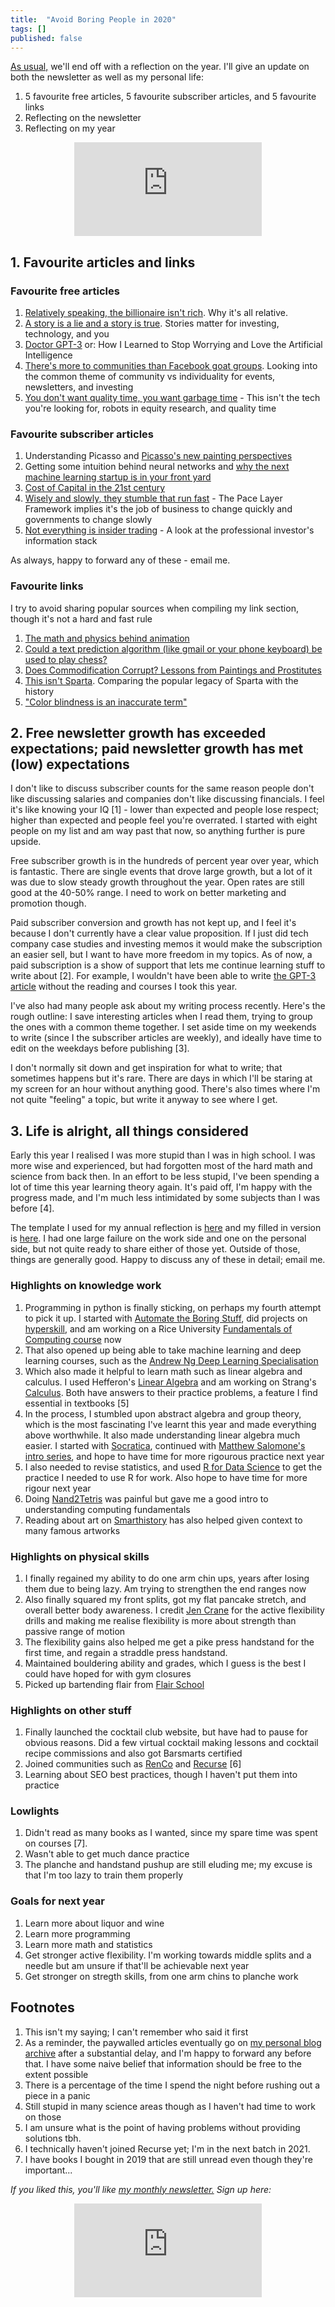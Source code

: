 ```yaml
---
title:  "Avoid Boring People in 2020"  
tags: []
published: false
---
```


[As usual,](https://avoidboringpeople.substack.com/p/avoid-boring-people-even-more-in "2019") we'll end off with a reflection on the year. I'll give an update on both the newsletter as well as my personal life:

1. 5 favourite free articles, 5 favourite subscriber articles, and 5 favourite links
2. Reflecting on the newsletter
3. Reflecting on my year

<style>
      .iframe-container {
        overflow: hidden;        
        padding-top: 50%; <!-- Calculated from the aspect ration of the content (in case of 16:9 it is 9/16= 0.5625) -->
        position: relative;
      }
      .iframe-container iframe { 
         border: 0;
         height: 100%; <!-- Finally, width and height are set to 100% so the iframe takes up 100% of the containers space. -->
         left: 0;
         position: absolute;
         top: 0;
         width: 100%;
         display: block;
         margin: 0 auto; <!-- center image -->
      }
      <!-- 4x3 Aspect Ratio -->
      .iframe-container-4x3 {
        padding-top: 75%;
      }
</style> 

<div class="iframe-container-4x3">
  <p align="center"><iframe src="https://avoidboringpeople.substack.com/embed" frameborder="0" scrolling="no"> </iframe></p>
</div>

## 1. Favourite articles and links

### Favourite free articles

1. [Relatively speaking, the billionaire isn't rich](https://avoidboringpeople.substack.com/p/relatively-speaking-the-billionaire "relative"). Why it's all relative.
2. [A story is a lie and a story is true](https://avoidboringpeople.substack.com/p/a-story-is-a-lie-and-a-story-is-true "story"). Stories matter for investing, technology, and you
3. [Doctor GPT-3](https://avoidboringpeople.substack.com/p/doctor-gpt-3 "gpt") or: How I Learned to Stop Worrying and Love the Artificial Intelligence
4. [There's more to communities than Facebook goat groups](https://avoidboringpeople.substack.com/p/theres-more-to-communities-than-facebook "fb"). Looking into the common theme of community vs individuality for events, newsletters, and investing
5. [You don't want quality time, you want garbage time](https://avoidboringpeople.substack.com/p/you-dont-want-quality-time-you-want "time") - This isn't the tech you're looking for, robots in equity research, and quality time

### Favourite subscriber articles

1. Understanding Picasso and [Picasso's new painting perspectives](https://avoidboringpeople.substack.com/p/picassos-new-painting-perspectives "picasso")
2. Getting some intuition behind neural networks and [why the next machine learning startup is in your front yard](https://avoidboringpeople.substack.com/p/the-next-machine-learning-startup "ml")
3. [Cost of Capital in the 21st century](https://avoidboringpeople.substack.com/p/cost-of-capital-in-the-21st-century "21")
4. [Wisely and slowly, they stumble that run fast](https://avoidboringpeople.substack.com/p/wisely-and-slow-they-stumble-that "wise") - The Pace Layer Framework implies it's the job of business to change quickly and governments to change slowly
5. [Not everything is insider trading](https://avoidboringpeople.substack.com/p/not-everything-is-insider-trading "insider") - A look at the professional investor's information stack

As always, happy to forward any of these - email me.

### Favourite links

I try to avoid sharing popular sources when compiling my link section, though it's not a hard and fast rule

1. [The math and physics behind animation](http://acko.net/blog/animate-your-way-to-glory/ "acko")
2. [Could a text prediction algorithm (like gmail or your phone keyboard) be used to play chess?](https://slatestarcodex.com/2020/01/06/a-very-unlikely-chess-game/ "ssc")
3. [Does Commodification Corrupt? Lessons from Paintings and Prostitutes](https://scholarship.shu.edu/cgi/viewcontent.cgi?article=1732&context=shlr "paint")
4. [This isn't Sparta](https://acoup.blog/2019/08/16/collections-this-isnt-sparta-part-i-spartan-school/ "sparta"). Comparing the popular legacy of Sparta with the history
5. ["Color blindness is an inaccurate term"](https://commandcenter.blogspot.com/2020/09/color-blindness-is-inaccurate-term.html "color")

## 2. Free newsletter growth has exceeded expectations; paid newsletter growth has met (low) expectations

I don't like to discuss subscriber counts for the same reason people don't like discussing salaries and companies don't like discussing financials. I feel it's like knowing your IQ \[1\] - lower than expected and people lose respect; higher than expected and people feel you're overrated. I started with eight people on my list and am way past that now, so anything further is pure upside.

Free subscriber growth is in the hundreds of percent year over year, which is fantastic. There are single events that drove large growth, but a lot of it was due to slow steady growth throughout the year. Open rates are still good at the 40-50% range. I need to work on better marketing and promotion though.

Paid subscriber conversion and growth has not kept up, and I feel it's because I don't currently have a clear value proposition. If I just did tech company case studies and investing memos it would make the subscription an easier sell, but I want to have more freedom in my topics. As of now, a paid subscription is a show of support that lets me continue learning stuff to write about \[2\]. For example, I wouldn't have been able to write [the GPT-3 article](https://avoidboringpeople.substack.com/p/doctor-gpt-3 "gpt") without the reading and courses I took this year. 

I've also had many people ask about my writing process recently. Here's the rough outline: I save interesting articles when I read them, trying to group the ones with a common theme together. I set aside time on my weekends to write (since I the subscriber articles are weekly), and ideally have time to edit on the weekdays before publishing \[3\].

I don't normally sit down and get inspiration for what to write; that sometimes happens but it's rare. There are days in which I'll be staring at my screen for an hour without anything good. There's also times where I'm not quite "feeling" a topic, but write it anyway to see where I get.

## 3. Life is alright, all things considered

Early this year I realised I was more stupid than I was in high school. I was more wise and experienced, but had forgotten most of the hard math and science from back then. In an effort to be less stupid, I've been spending a lot of time this year learning theory again. It's paid off, I'm happy with the progress made, and I'm much less intimidated by some subjects than I was before \[4\]. 

The template I used for my annual reflection is [here](https://docs.google.com/document/d/1ELDU8AVEbiuEjtuBWnTVT1vWdsup1-7mUWiPLafaFAE/edit?usp=sharing "template") and my filled in version is [here](https://docs.google.com/document/d/1aIHh8DitZEi7GrJHfWLW9F7cdZJRnIKjn5vHO__-9V0/edit?usp=sharing "abp"). I had one large failure on the work side and one on the personal side, but not quite ready to share either of those yet. Outside of those, things are generally good. Happy to discuss any of these in detail; email me.

### Highlights on knowledge work

1. Programming in python is finally sticking, on perhaps my fourth attempt to pick it up. I started with [Automate the Boring Stuff](https://automatetheboringstuff.com/ "ABS"), did projects on [hyperskill](https://hyperskill.org/curriculum "hyperskill"), and am working on a Rice University [Fundamentals of Computing course](https://www.coursera.org/specializations/computer-fundamentals "rice") now
2. That also opened up being able to take machine learning and deep learning courses, such as the [Andrew Ng Deep Learning Specialisation](https://www.coursera.org/specializations/deep-learning "DL")
3. Which also made it helpful to learn math such as linear algebra and calculus. I used Hefferon's [Linear Algebra](https://hefferon.net/linearalgebra/ "Hefferon") and am working on Strang's [Calculus](https://ocw.mit.edu/resources/res-18-001-calculus-online-textbook-spring-2005/textbook/ "Calc"). Both have answers to their practice problems, a feature I find essential in textbooks \[5\]
4. In the process, I stumbled upon abstract algebra and group theory, which is the most fascinating I've learnt this year and made everything above worthwhile. It also made understanding linear algebra much easier. I started with [Socratica](https://www.youtube.com/watch?v=IP7nW_hKB7I&list=PLi01XoE8jYoi3SgnnGorR_XOW3IcK-TP6 "Socratica"), continued with [Matthew Salomone's intro series](https://www.youtube.com/watch?v=vFNbtB6Y4v4 "matt"), and hope to have time for more rigourous practice next year 
5. I also needed to revise statistics, and used [R for Data Science](https://r4ds.had.co.nz/ "r") to get the practice I needed to use R for work. Also hope to have time for more rigour next year
6. Doing [Nand2Tetris](https://www.coursera.org/learn/build-a-computer "nand") was painful but gave me a good intro to understanding computing fundamentals
7. Reading about art on [Smarthistory](https://smarthistory.org/ "art") has also helped given context to many famous artworks

### Highlights on physical skills

1. I finally regained my ability to do one arm chin ups, years after losing them due to being lazy. Am trying to strengthen the end ranges now
2. Also finally squared my front splits, got my flat pancake stretch, and overall better body awareness. I credit [Jen Crane](https://www.instagram.com/cirque_physio/ "cirque") for the active flexibility drills and making me realise flexibility is more about strength than passive range of motion
3. The flexibility gains also helped me get a pike press handstand for the first time, and regain a straddle press handstand. 
4. Maintained bouldering ability and grades, which I guess is the best I could have hoped for with gym closures
5. Picked up bartending flair from [Flair School](https://www.youtube.com/watch?v=sJZSMlIRlhQ "flair")

### Highlights on other stuff

1. Finally launched the cocktail club website, but have had to pause for obvious reasons. Did a few virtual cocktail making lessons and cocktail recipe commissions and also got Barsmarts certified
2. Joined communities such as [RenCo](https://www.renaissancecollective.co/ "RenCo") and [Recurse](http://recurse.com/ "Recurse") \[6\]
3. Learning about SEO best practices, though I haven't put them into practice

### Lowlights

1. Didn't read as many books as I wanted, since my spare time was spent on courses \[7\]. 
2. Wasn't able to get much dance practice
3. The planche and handstand pushup are still eluding me; my excuse is that I'm too lazy to train them properly

### Goals for next year

1. Learn more about liquor and wine
2. Learn more programming
3. Learn more math and statistics 
4. Get stronger active flexibility. I'm working towards middle splits and a needle but am unsure if that'll be achievable next year 
5. Get stronger on stregth skills, from one arm chins to planche work

## Footnotes

1. This isn't my saying; I can't remember who said it first
2. As a reminder, the paywalled articles eventually go on [my personal blog archive](https://www.leonlinsx.com/ "leon") after a substantial delay, and I'm happy to forward any before that. I have some naive belief that information should be free to the extent possible
3. There is a percentage of the time I spend the night before rushing out a piece in a panic
4. Still stupid in many science areas though as I haven't had time to work on those
5. I am unsure what is the point of having problems without providing solutions tbh.
6. I technically haven't joined Recurse yet; I'm in the next batch in 2021.
7. I have books I bought in 2019 that are still unread even though they're important...

*If you liked this, you'll like [my monthly newsletter.](https://avoidboringpeople.substack.com/ "ABP") Sign up here:*

<div class="iframe-container-4x3">
  <p align="center"><iframe src="https://avoidboringpeople.substack.com/embed" frameborder="0" scrolling="no"> </iframe></p>
</div>
